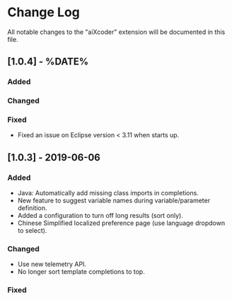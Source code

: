 # Change Log
All notable changes to the "aiXcoder" extension will be documented in this file.

## [1.0.4] - %DATE%
### Added

### Changed

### Fixed
- Fixed an issue on Eclipse version < 3.11 when starts up.


## [1.0.3] - 2019-06-06
### Added
- Java: Automatically add missing class imports in completions.
- New feature to suggest variable names during variable/parameter definition.
- Added a configuration to turn off long results (sort only).
- Chinese Simplified localized preference page (use language dropdown to select).

### Changed
- Use new telemetry API.
- No longer sort template completions to top.

### Fixed

